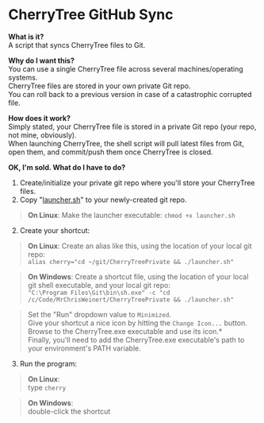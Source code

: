 # CherryTree GitHub Sync

**What is it?**  
A script that syncs CherryTree files to Git.

**Why do I want this?**  
You can use a single CherryTree file across several machines/operating systems.  
CherryTree files are stored in your own private Git repo.  
You can roll back to a previous version in case of a catastrophic corrupted file.  

**How does it work?**  
Simply stated, your CherryTree file is stored in a private Git repo (your repo, not mine, obviously).  
When launching CherryTree, the shell script will pull latest files from Git, open them, and commit/push them once CherryTree is closed.

**OK, I'm sold. What do I have to do?**
1) Create/initialize your private git repo where you'll store your CherryTree files.
2) Copy "[launcher.sh](https://raw.githubusercontent.com/MrChrisWeinert/CherryTreeGitSync/master/launcher.sh)" to your newly-created git repo.

>**On Linux**:
>Make the launcher executable: `chmod +x launcher.sh`
2) Create your shortcut:
>**On Linux**:
>Create an alias like this, using the location of your local git repo:  
>`alias cherry="cd ~/git/CherryTreePrivate && ./launcher.sh"`

>**On Windows**:
>Create a shortcut file, using the location of your local git shell executable, and your local git repo:  
>`"C:\Program Files\Git\bin\sh.exe" -c "cd /c/Code/MrChrisWeinert/CherryTreePrivate && ./launcher.sh"`

>Set the "Run" dropdown value to `Minimized`.  
>Give your shortcut a nice icon by hitting the `Change Icon...` button. Browse to the CherryTree.exe executable and use its icon.*  
>Finally, you'll need to add the CherryTree.exe executable's path to your environment's PATH variable.

3) Run the program:
>**On Linux**:  
> type `cherry`

> **On Windows**:  
> double-click the shortcut
